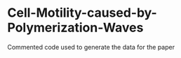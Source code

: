 # Cell-Motility-caused-by-Polymerization-Waves
Commented code used to generate the data for the paper
